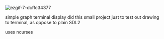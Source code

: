 ![ezgif-7-dcffc34377](https://github.com/alexlnkp/graph-terminal/assets/79400603/bcde605e-d576-4cd4-b0b1-13514c0f61df)

simple graph terminal display
did this small project just to test out drawing to terminal, as oppose to plain SDL2

uses ncurses
